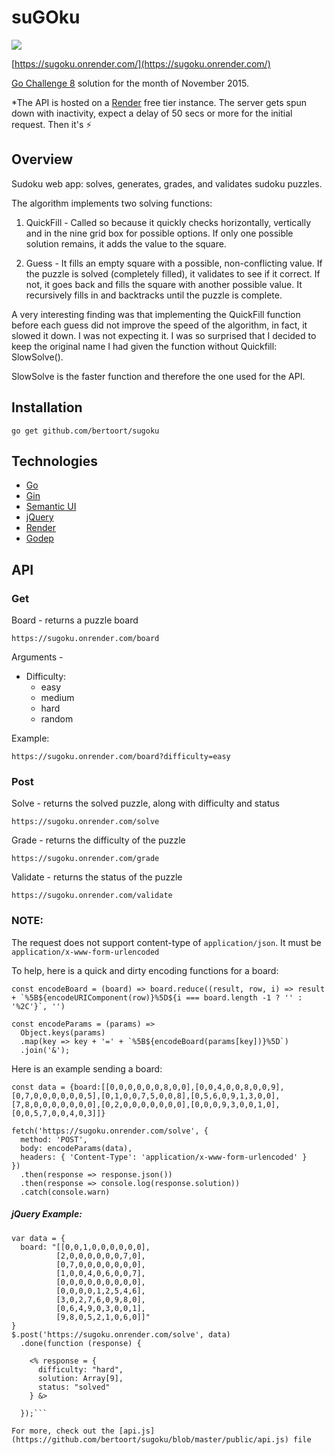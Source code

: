 # suGOku

![](https://pbs.twimg.com/media/Bo7fvKJIMAA0moL.png)

[https://sugoku.onrender.com/](https://sugoku.onrender.com/)

[Go Challenge 8](http://golang-challenge.com/go-challenge8/) solution for the month of November 2015.

*The API is hosted on a [Render](https://render.com/) free tier instance. The server gets spun down with inactivity, expect a delay of 50 secs or more for the initial request. Then it's ⚡

## Overview

Sudoku web app: solves, generates, grades, and validates sudoku puzzles.

The algorithm implements two solving functions:

1. QuickFill - Called so because it quickly checks horizontally, vertically and in the nine grid box for possible options. If only one possible solution remains, it adds the value to the square.

2. Guess - It fills an empty square with a possible, non-conflicting value. If the puzzle is solved (completely filled), it validates to see if it correct. If not, it goes back and fills the square with another possible value. It recursively fills in and backtracks until the puzzle is complete.

A very interesting finding was that implementing the QuickFill function before each guess did not improve the speed of the algorithm, in fact, it slowed it down. I was not expecting it. I was so surprised that I decided to keep the original name I had given the function without Quickfill: SlowSolve().

SlowSolve is the faster function and therefore the one used for the API.

## Installation

`go get github.com/bertoort/sugoku`

## Technologies

- [Go](https://golang.org)
- [Gin](https://github.com/gin-gonic/gin)
- [Semantic UI](http://semantic-ui.com/)
- [jQuery](http://jquery.com/)
- [Render](https://render.com/)
- [Godep](https://github.com/tools/godep)

## API

### Get

Board - returns a puzzle board

`https://sugoku.onrender.com/board`

Arguments -

- Difficulty:
  - easy
  - medium
  - hard
  - random

Example:

    https://sugoku.onrender.com/board?difficulty=easy

### Post

Solve - returns the solved puzzle, along with difficulty and status

`https://sugoku.onrender.com/solve`

Grade - returns the difficulty of the puzzle

`https://sugoku.onrender.com/grade`

Validate - returns the status of the puzzle

`https://sugoku.onrender.com/validate`

### NOTE:

The request does not support content-type of `application/json`. It must be `application/x-www-form-urlencoded`

To help, here is a quick and dirty encoding functions for a board:

```
const encodeBoard = (board) => board.reduce((result, row, i) => result + `%5B${encodeURIComponent(row)}%5D${i === board.length -1 ? '' : '%2C'}`, '')

const encodeParams = (params) =>
  Object.keys(params)
  .map(key => key + '=' + `%5B${encodeBoard(params[key])}%5D`)
  .join('&');
```

Here is an example sending a board:

```
const data = {board:[[0,0,0,0,0,0,8,0,0],[0,0,4,0,0,8,0,0,9],[0,7,0,0,0,0,0,0,5],[0,1,0,0,7,5,0,0,8],[0,5,6,0,9,1,3,0,0],[7,8,0,0,0,0,0,0,0],[0,2,0,0,0,0,0,0,0],[0,0,0,9,3,0,0,1,0],[0,0,5,7,0,0,4,0,3]]}

fetch('https://sugoku.onrender.com/solve', {
  method: 'POST',
  body: encodeParams(data),
  headers: { 'Content-Type': 'application/x-www-form-urlencoded' }
})
  .then(response => response.json())
  .then(response => console.log(response.solution))
  .catch(console.warn)
```

##### jQuery Example:

````
var data = {
  board: "[[0,0,1,0,0,0,0,0,0],
          [2,0,0,0,0,0,0,7,0],
          [0,7,0,0,0,0,0,0,0],
          [1,0,0,4,0,6,0,0,7],
          [0,0,0,0,0,0,0,0,0],
          [0,0,0,0,1,2,5,4,6],
          [3,0,2,7,6,0,9,8,0],
          [0,6,4,9,0,3,0,0,1],
          [9,8,0,5,2,1,0,6,0]]"
}
$.post('https://sugoku.onrender.com/solve', data)
  .done(function (response) {

    <% response = {
      difficulty: "hard",
      solution: Array[9],
      status: "solved"
    } &>

  });```

For more, check out the [api.js](https://github.com/bertoort/sugoku/blob/master/public/api.js) file
````
